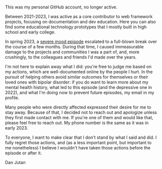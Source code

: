 This was my personal GitHub account, no longer active.

Between 2021-2023, I was active as a core contributor to web framework projects, focusing on documentation and dev education. Here you can also find some educational technology prototypes that I mostly built in high school and early college.

In spring 2023, a [severe mood episode](https://www.nami.org/About-Mental-Illness/Mental-Health-Conditions/Bipolar-Disorder/Overview#:~:text=Moods%20can%20rapidly,of%20their%20actions.) escalated to a full-blown break over the course of a few months. During that time, I caused immeasurable damage to the projects and communities I was a part of, and, more crushingly, to the colleagues and friends I'd made over the years.

I'm not here to explain away what I did: you're free to judge me based on my actions, which are well-documented online by the people I hurt. In the pursuit of helping others avoid similar outcomes for themselves or their loved ones with bipolar disorder: if you do want to learn more about my mental health history, what led to this episode (and the depressive one in 2022), and what I'm doing now to prevent future episodes, my email in my profile.

Many people who were directly affected expressed their desire for me to stay away. Because of that, I decided not to reach out and apologize unless they first made contact with me. If you're one of them and would like that, please feel free to reach out. My phone number is the same as it was in early 2023.

To everyone, I want to make clear that I don't stand by what I said and did. I fully regret those actions, and (as a less important point, but important to me nonetheless) I believe I wouldn't have taken those actions before the episode or after it.

Dan Jutan
